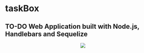 <p align="center">
    <h1>taskBox</h1>
</p>

<p align="center">
    <h2>TO-DO Web Application built with Node.js, Handlebars and Sequelize</h1>
</p>

<p align="center">
    <img src="https://github.com/adevr/taskbox/workflows/Node.js%20CI/badge.svg?branch=main">
<p>
